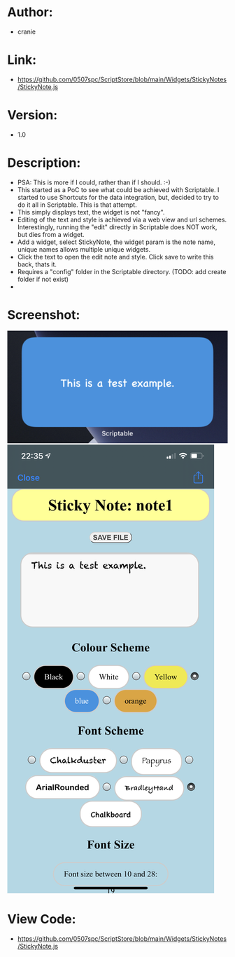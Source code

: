 # Author: 
- cranie
# Link:
- https://github.com/0507spc/ScriptStore/blob/main/Widgets/StickyNotes/StickyNote.js
# Version:
- 1.0
# Description:
- PSA: This is more if I could, rather than if I should. :-)
- This started as a PoC to see what could be achieved with Scriptable. I started to use Shortcuts for the data integration, but, decided to try to do it all in Scriptable. This is that attempt.
- This simply displays text, the widget is not "fancy". 
- Editing of the text and style is achieved via a web view and url schemes. Interestingly, running the "edit" directly in Scriptable does NOT work, but dies from a widget.
- Add a widget, select StickyNote, the widget param is the note name, unique names allows multiple unique widgets.
- Click the text to open the edit note and style. Click save to write this back, thats it.
- Requires a "config" folder in the Scriptable directory. (TODO: add create folder if not exist)
- 
# Screenshot:
![Medium Widget](https://github.com/0507spc/ScriptStore/blob/main/Widgets/StickyNotes/medium.jpg?raw=true)
![Input / Config](https://github.com/0507spc/ScriptStore/blob/main/Widgets/StickyNotes/input.png?raw=true)
# View Code:
- https://github.com/0507spc/ScriptStore/blob/main/Widgets/StickyNotes/StickyNote.js
